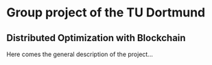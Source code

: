 # Group project of the TU Dortmund
## Distributed Optimization with Blockchain
Here comes the general description of the project...
